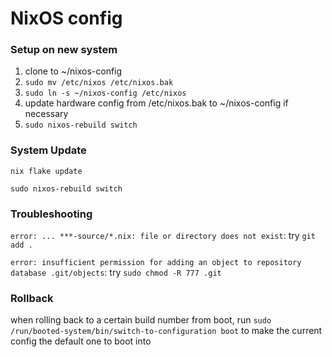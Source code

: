 # NixOS config

### Setup on new system
1. clone to ~/nixos-config
1. `sudo mv /etc/nixos /etc/nixos.bak`
1. `sudo ln -s ~/nixos-config /etc/nixos`
1. update hardware config from /etc/nixos.bak to ~/nixos-config if necessary
1. `sudo nixos-rebuild switch`

### System Update

`nix flake update`

`sudo nixos-rebuild switch`

### Troubleshooting

`error: ... ***-source/*.nix: file or directory does not exist`:
try `git add .`

`error: insufficient permission for adding an object to repository database .git/objects`:
try `sudo chmod -R 777 .git`

### Rollback

when rolling back to a certain build number from boot, run `sudo /run/booted-system/bin/switch-to-configuration boot` to make the current config the default one to boot into
